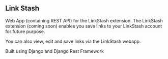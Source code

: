## Link Stash

Web App (containing REST API) for the LinkStash extension. The LinkStash extension (coming soon) enables you save links to your LinkStash account for future purpose.

You can also view, edit and save links via the LinkStash webapp.

Built using Django and Django Rest Framework